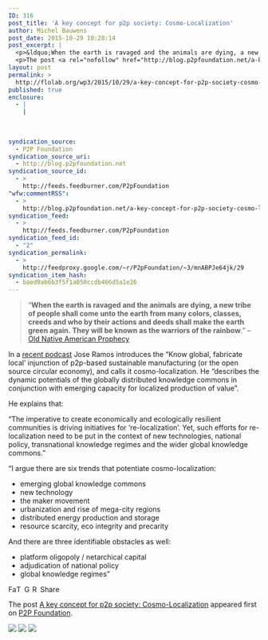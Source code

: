 ```yaml
---
ID: 316
post_title: 'A key concept for p2p society: Cosmo-Localization'
author: Michel Bauwens
post_date: 2015-10-29 10:28:14
post_excerpt: |
  <p>&ldquo;When the earth is ravaged and the animals are dying, a new tribe of people shall come unto the earth from many colors, classes, creeds and who by their actions and deeds shall make the earth green again. They will be known as the warriors of the rainbow.&rdquo; &ndash; Old Native American Prophecy In a [&hellip;]</p>
  <p>The post <a rel="nofollow" href="http://blog.p2pfoundation.net/a-key-concept-for-p2p-society-cosmo-localization/2015/10/29">A key concept for p2p society: Cosmo-Localization</a> appeared first on <a rel="nofollow" href="http://blog.p2pfoundation.net/">P2P Foundation</a>.</p>
layout: post
permalink: >
  http://flolab.org/wp3/2015/10/29/a-key-concept-for-p2p-society-cosmo-localization/
published: true
enclosure:
  - |
    |
        
        
        
syndication_source:
  - P2P Foundation
syndication_source_uri:
  - http://blog.p2pfoundation.net
syndication_source_id:
  - >
    http://feeds.feedburner.com/P2pFoundation
"wfw:commentRSS":
  - >
    http://blog.p2pfoundation.net/a-key-concept-for-p2p-society-cosmo-localization/2015/10/29/feed
syndication_feed:
  - >
    http://feeds.feedburner.com/P2pFoundation
syndication_feed_id:
  - "2"
syndication_permalink:
  - >
    http://feedproxy.google.com/~r/P2pFoundation/~3/mnABPJe64jk/29
syndication_item_hash:
  - baed9ab6b3f5f1a050ccdb466d5a1e26
---
```

> “**When the earth is ravaged and the animals are dying, a new tribe of people shall come unto the earth from many colors, classes, creeds and who by their actions and deeds shall make the earth green again. They will be known as the warriors of the rainbow**.” – [Old Native American Prophecy][1]

In a [recent podcast][2] Jose Ramos introduces the “Know global, fabricate local’ injunction of p2p-based sustainable manufacturing (or the open source circular economy), and calls it cosmo-localization. He “describes the dynamic potentials of the globally distributed knowledge commons in conjunction with emerging capacity for localized production of value”. 

He explains that: 

“The imperative to create economically and ecologically resilient communities is driving initiatives for ‘re-localization’. Yet, such efforts for re-localization need to be put in the context of new technologies, national policy, transnational knowledge regimes and the wider global knowledge commons.”

“I argue there are six trends that potentiate cosmo-localization:

* emerging global knowledge commons  
* new technology  
* the maker movement  
* urbanization and rise of mega-city regions  
* distributed energy production and storage  
* resource scarcity, eco integrity and precarity

And there are three identifiable obstacles as well:

* platform oligopoly / netarchical capital  
* adjudication of national policy  
* global knowledge regimes”

<a class="a2a_button_facebook" href="http://www.addtoany.com/add_to/facebook?linkurl=http%3A%2F%2Fblog.p2pfoundation.net%2Fa-key-concept-for-p2p-society-cosmo-localization%2F2015%2F10%2F29&linkname=A%20key%20concept%20for%20p2p%20society%3A%20Cosmo-Localization" title="Facebook" rel="nofollow"><img src="http://blog.p2pfoundation.net/wp-content/plugins/add-to-any/icons/facebook.png" width="16" height="16" alt="Facebook" /></a><a class="a2a_button_twitter" href="http://www.addtoany.com/add_to/twitter?linkurl=http%3A%2F%2Fblog.p2pfoundation.net%2Fa-key-concept-for-p2p-society-cosmo-localization%2F2015%2F10%2F29&linkname=A%20key%20concept%20for%20p2p%20society%3A%20Cosmo-Localization" title="Twitter" rel="nofollow"><img src="http://blog.p2pfoundation.net/wp-content/plugins/add-to-any/icons/twitter.png" width="16" height="16" alt="Twitter" /></a><a class="a2a_button_google_plus" href="http://www.addtoany.com/add_to/google_plus?linkurl=http%3A%2F%2Fblog.p2pfoundation.net%2Fa-key-concept-for-p2p-society-cosmo-localization%2F2015%2F10%2F29&linkname=A%20key%20concept%20for%20p2p%20society%3A%20Cosmo-Localization" title="Google+" rel="nofollow"><img src="http://blog.p2pfoundation.net/wp-content/plugins/add-to-any/icons/google_plus.png" width="16" height="16" alt="Google+" /></a><a class="a2a_button_reddit" href="http://www.addtoany.com/add_to/reddit?linkurl=http%3A%2F%2Fblog.p2pfoundation.net%2Fa-key-concept-for-p2p-society-cosmo-localization%2F2015%2F10%2F29&linkname=A%20key%20concept%20for%20p2p%20society%3A%20Cosmo-Localization" title="Reddit" rel="nofollow"><img src="http://blog.p2pfoundation.net/wp-content/plugins/add-to-any/icons/reddit.png" width="16" height="16" alt="Reddit" /></a><a class="a2a_dd a2a_target addtoany_share_save" href="https://www.addtoany.com/share_save#url=http%3A%2F%2Fblog.p2pfoundation.net%2Fa-key-concept-for-p2p-society-cosmo-localization%2F2015%2F10%2F29&title=A%20key%20concept%20for%20p2p%20society%3A%20Cosmo-Localization" id="wpa2a_4"><img src="http://blog.p2pfoundation.net/wp-content/plugins/add-to-any/share_save_120_16.png" width="120" height="16" alt="Share" /></a>

The post <a rel="nofollow" href="http://blog.p2pfoundation.net/a-key-concept-for-p2p-society-cosmo-localization/2015/10/29">A key concept for p2p society: Cosmo-Localization</a> appeared first on <a rel="nofollow" href="http://blog.p2pfoundation.net/">P2P Foundation</a>.

<div class="feedflare">
  <a href="http://feeds.feedburner.com/~ff/P2pFoundation?a=mnABPJe64jk:lodZTT4e7PU:7Q72WNTAKBA"><img src="http://feeds.feedburner.com/~ff/P2pFoundation?d=7Q72WNTAKBA" border="0" /></img></a> <a href="http://feeds.feedburner.com/~ff/P2pFoundation?a=mnABPJe64jk:lodZTT4e7PU:D7DqB2pKExk"><img src="http://feeds.feedburner.com/~ff/P2pFoundation?i=mnABPJe64jk:lodZTT4e7PU:D7DqB2pKExk" border="0" /></img></a> <a href="http://feeds.feedburner.com/~ff/P2pFoundation?a=mnABPJe64jk:lodZTT4e7PU:2mJPEYqXBVI"><img src="http://feeds.feedburner.com/~ff/P2pFoundation?d=2mJPEYqXBVI" border="0" /></img></a>
</div>

<img src="http://feeds.feedburner.com/~r/P2pFoundation/~4/mnABPJe64jk" height="1" width="1" alt="" />

 [1]: http://p2pfoundation.net/Category:Sustainable_Manufacturing
 [2]: http://actionforesight.net/cosmo-localization/